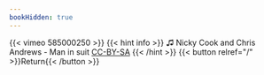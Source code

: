 ```yaml
---
bookHidden: true
---
```


{{< vimeo 585000250 >}}
{{< hint info >}}
♫ Nicky Cook and Chris Andrews - Man in suit [CC-BY-SA](https://myspace.com/nickyandrews/music/song/man-in-suit-44226828-47180007)
{{< /hint >}}
{{< button relref="/" >}}Return{{< /button >}}
